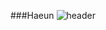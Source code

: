 ###Haeun
![header](https://capsule-render.vercel.app/api?type=wave&color=gradient&height=300&section=header&text=ChoiHaeun%20&fontSize=90)
